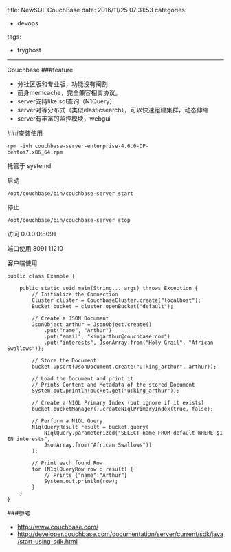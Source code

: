 title: NewSQL CouchBase
date: 2016/11/25 07:31:53
categories:

 - devops 


tags:

- tryghost

---

Couchbase
###feature

 * 分社区版和专业版，功能没有阉割
 * 前身memcache，完全兼容相关协议。
 * server支持like sql查询（N1Query）
 * server对等分布式（类似elasticsearch），可以快速组建集群，动态伸缩
 * server有丰富的监控模块，webgui


###安装使用
```language-bash
rpm -ivh couchbase-server-enterprise-4.6.0-DP-
centos7.x86_64.rpm
```
托管于 systemd

启动 
```language-bash
/opt/couchbase/bin/couchbase-server start
```
停止
```language-bash
/opt/couchbase/bin/couchbase-server stop
```
访问
0.0.0.0:8091

端口使用 
8091
11210

客户端使用
```language-java
public class Example {

    public static void main(String... args) throws Exception {
        // Initialize the Connection
        Cluster cluster = CouchbaseCluster.create("localhost");
        Bucket bucket = cluster.openBucket("default");

        // Create a JSON Document
        JsonObject arthur = JsonObject.create()
            .put("name", "Arthur")
            .put("email", "kingarthur@couchbase.com")
            .put("interests", JsonArray.from("Holy Grail", "African Swallows"));

        // Store the Document
        bucket.upsert(JsonDocument.create("u:king_arthur", arthur));

        // Load the Document and print it
        // Prints Content and Metadata of the stored Document
        System.out.println(bucket.get("u:king_arthur"));

        // Create a N1QL Primary Index (but ignore if it exists)
        bucket.bucketManager().createN1qlPrimaryIndex(true, false);

        // Perform a N1QL Query
        N1qlQueryResult result = bucket.query(
            N1qlQuery.parameterized("SELECT name FROM default WHERE $1 IN interests",
            JsonArray.from("African Swallows"))
        );

        // Print each found Row
        for (N1qlQueryRow row : result) {
            // Prints {"name":"Arthur"}
            System.out.println(row);
        }
    }
}

```

###参考
* http://www.couchbase.com/
* http://developer.couchbase.com/documentation/server/current/sdk/java/start-using-sdk.html







